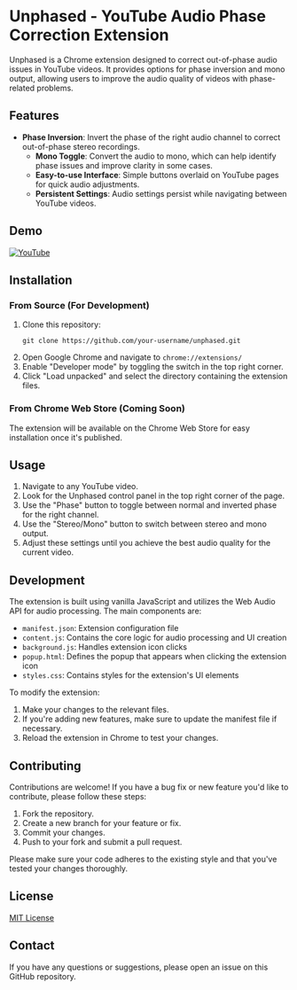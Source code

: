 # Unphased - YouTube Audio Phase Correction Extension

Unphased is a Chrome extension designed to correct out-of-phase audio issues in YouTube videos. It provides options for phase inversion and mono output, allowing users to improve the audio quality of videos with phase-related problems.

## Features

- **Phase Inversion**: Invert the phase of the right audio channel to correct out-of-phase stereo recordings.
  - **Mono Toggle**: Convert the audio to mono, which can help identify phase issues and improve clarity in some cases.
  - **Easy-to-use Interface**: Simple buttons overlaid on YouTube pages for quick audio adjustments.
  - **Persistent Settings**: Audio settings persist while navigating between YouTube videos.

## Demo

[![YouTube](http://i.ytimg.com/vi/E-las1kZxPY/hqdefault.jpg)](https://www.youtube.com/watch?v=E-las1kZxPY)

## Installation

### From Source (For Development)

1. Clone this repository:
   ```
   git clone https://github.com/your-username/unphased.git
   ```
2. Open Google Chrome and navigate to `chrome://extensions/`
3. Enable "Developer mode" by toggling the switch in the top right corner.
4. Click "Load unpacked" and select the directory containing the extension files.

### From Chrome Web Store (Coming Soon)

The extension will be available on the Chrome Web Store for easy installation once it's published.

## Usage

1. Navigate to any YouTube video.
2. Look for the Unphased control panel in the top right corner of the page.
3. Use the "Phase" button to toggle between normal and inverted phase for the right channel.
4. Use the "Stereo/Mono" button to switch between stereo and mono output.
5. Adjust these settings until you achieve the best audio quality for the current video.

## Development

The extension is built using vanilla JavaScript and utilizes the Web Audio API for audio processing. The main components are:

- `manifest.json`: Extension configuration file
- `content.js`: Contains the core logic for audio processing and UI creation
- `background.js`: Handles extension icon clicks
- `popup.html`: Defines the popup that appears when clicking the extension icon
- `styles.css`: Contains styles for the extension's UI elements

To modify the extension:

1. Make your changes to the relevant files.
2. If you're adding new features, make sure to update the manifest file if necessary.
3. Reload the extension in Chrome to test your changes.

## Contributing

Contributions are welcome! If you have a bug fix or new feature you'd like to contribute, please follow these steps:

1. Fork the repository.
2. Create a new branch for your feature or fix.
3. Commit your changes.
4. Push to your fork and submit a pull request.

Please make sure your code adheres to the existing style and that you've tested your changes thoroughly.

## License

[MIT License](LICENSE)

## Contact

If you have any questions or suggestions, please open an issue on this GitHub repository.
